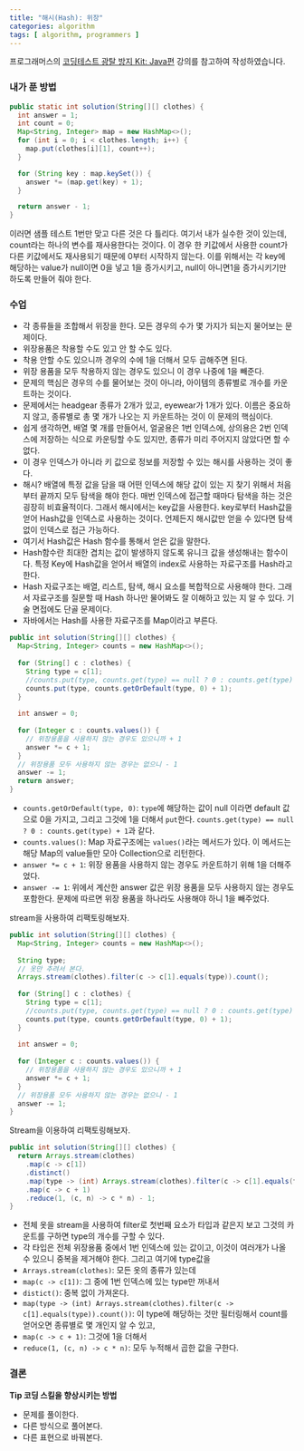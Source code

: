 ```yaml
---
title: "해시(Hash): 위장"
categories: algorithm
tags: [ algorithm, programmers ]
---
```


프로그래머스의 [코딩테스트 광탈 방지 Kit: Java편](https://programmers.co.kr/learn/courses/10302) 강의를 참고하여 작성하였습니다.

### 내가 푼 방법

```java
public static int solution(String[][] clothes) {
  int answer = 1;
  int count = 0;
  Map<String, Integer> map = new HashMap<>();
  for (int i = 0; i < clothes.length; i++) {
    map.put(clothes[i][1], count++);
  }

  for (String key : map.keySet()) {
    answer *= (map.get(key) + 1);
  }

  return answer - 1;
}
```

이러면 샘플 테스트 1번만 맞고 다른 것은 다 틀리다. 여기서 내가 실수한 것이 있는데, count라는 하나의 변수를 재사용한다는 것이다. 이 경우 한 키값에서 사용한 count가 다른 키값에서도 재사용되기 때문에 0부터 시작하지 않는다. 이를 위해서는 각 key에 해당하는 value가 null이면 0을 넣고 1을 증가시키고, null이 아니면1을 증가시키기만 하도록 만들어 줘야 한다. 

### 수업

- 각 종류들을 조합해서 위장을 한다. 모든 경우의 수가 몇 가지가 되는지 물어보는 문제이다. 
- 위장용품은 착용할 수도 있고 안 할 수도 있다. 
- 착용 안할 수도 있으니까 경우의 수에 1을 더해서 모두 곱해주면 된다. 
- 위장 용품을 모두 착용하지 않는 경우도 있으니 이 경우 나중에 1을 빼준다.
- 문제의 핵심은 경우의 수를 물어보는 것이 아니라, 아이템의 종류별로 개수를 카운트하는 것이다.
- 문제에서는 headgear 종류가 2개가 있고, eyewear가 1개가 있다. 이름은 중요하지 않고, 종류별로 총 몇 개가 나오는 지 카운트하는 것이 이 문제의 핵심이다.
- 쉽게 생각하면, 배열 몇 개를 만들어서, 얼굴용은 1번 인덱스에, 상의용은 2번 인덱스에 저장하는 식으로 카운팅할 수도 있지만, 종류가 미리 주어지지 않았다면 할 수 없다.
- 이 경우 인덱스가 아니라 키 값으로 정보를 저장할 수 있는 해시를 사용하는 것이 좋다.
- 해시? 배열에 특정 값을 담을 때 어떤 인덱스에 해당 값이 있는 지 찾기 위해서 처음부터 끝까지 모두 탐색을 해야 한다. 매번 인덱스에 접근할 때마다 탐색을 하는 것은 굉장히 비효율적이다. 그래서 해시에서는 key값을 사용한다. key로부터 Hash값을 얻어 Hash값을 인덱스로 사용하는 것이다. 언제든지 해시값만 얻을 수 있다면 탐색 없이 인덱스로 접근 가능하다.
- 여기서 Hash값은 Hash 함수를 통해서 얻은 값을 말한다. 
- Hash함수란 최대한 겹치는 값이 발생하지 않도록 유니크 값을 생성해내는 함수이다. 특정 Key에 Hash값을 얻어서 배열의 index로 사용하는 자료구조를 Hash라고 한다.
- Hash 자료구조는 배열, 리스트, 탐색, 해시 요소를 복합적으로 사용해야 한다. 그래서 자료구조를 질문할 때 Hash 하나만 물어봐도 잘 이해하고 있는 지 알 수 있다. 기술 면접에도 단골 문제이다. 
- 자바에서는 Hash를 사용한 자료구조를 Map이라고 부른다. 

```java
public int solution(String[][] clothes) {
  Map<String, Integer> counts = new HashMap<>();
  
  for (String[] c : clothes) {
    String type = c[1];
    //counts.put(type, counts.get(type) == null ? 0 : counts.get(type) + 1);
    counts.put(type, counts.getOrDefault(type, 0) + 1);
  }
  
  int answer = 0;
  
  for (Integer c : counts.values()) {
    // 위장용품을 사용하지 않는 경우도 있으니까 + 1
    answer *= c + 1;
  }
  // 위장용품 모두 사용하지 않는 경우는 없으니 - 1
  answer -= 1; 
  return answer;
}
```

- `counts.getOrDefault(type, 0)`: `type`에 해당하는 값이 null 이라면 default 값으로 0을 가지고, 그리고 그것에 1을 더해서 `put`한다. `counts.get(type) == null ? 0 : counts.get(type) + 1`과 같다.
- `counts.values()`: Map 자료구조에는 `values()`라는 메서드가 있다. 이 메서드는 해당 Map의 value들만 모아 Collection으로 리턴한다.
- `answer *= c + 1`: 위장 용품을 사용하지 않는 경우도 카운트하기 위해 1을 더해주었다.
- `answer -= 1`:  위에서 계산한 answer 값은 위장 용품을 모두 사용하지 않는 경우도 포함한다. 문제에 따르면 위장 용품을 하나라도 사용해야 하니 1을 빼주었다. 

stream을 사용하여 리팩토링해보자.

```java
public int solution(String[][] clothes) {
  Map<String, Integer> counts = new HashMap<>();
  
  String type;
  // 옷만 추려서 본다.
  Arrays.stream(clothes).filter(c -> c[1].equals(type)).count();
  
  for (String[] c : clothes) {
    String type = c[1];
    //counts.put(type, counts.get(type) == null ? 0 : counts.get(type) + 1);
    counts.put(type, counts.getOrDefault(type, 0) + 1);
  }
  
  int answer = 0;
  
  for (Integer c : counts.values()) {
    // 위장용품을 사용하지 않는 경우도 있으니까 + 1
    answer *= c + 1;
  }
  // 위장용품 모두 사용하지 않는 경우는 없으니 - 1
  answer -= 1; 
}
```

Stream을 이용하여 리팩토링해보자.

```java
public int solution(String[][] clothes) {
  return Arrays.stream(clothes)
    .map(c -> c[1])
    .distinct()
    .map(type -> (int) Arrays.stream(clothes).filter(c -> c[1].equals(type)).count())
    .map(c -> c + 1)
    .reduce(1, (c, n) -> c * n) - 1;
}
```

- 전체 옷을 stream을 사용하여 filter로 첫번째 요소가 타입과 같은지 보고 그것의 카운트를 구하면 type의 개수를 구할 수 있다. 
- 각 타입은 전체 위장용품 중에서 1번 인덱스에 있는 값이고, 이것이 여러개가 나올 수 있으니 중복을 제거해야 한다. 그리고 여기에 type값을 
- `Arrays.stream(clothes)`: 모든 옷의 종류가 있는데 
- `map(c -> c[1])`: 그 중에 1번 인덱스에 있는 type만 꺼내서 
- `distict()`: 중복 없이 가져온다.
- `map(type -> (int) Arrays.stream(clothes).filter(c -> c[1].equals(type)).count())`:  이 type에 해당하는 것만 필터링해서 count를 얻어오면 종류별로 몇 개인지 알 수 있고,
- `map(c -> c + 1)`: 그것에 1을 더해서
- `reduce(1, (c, n) -> c * n)`: 모두 누적해서 곱한 값을 구한다.

### 결론

**Tip 코딩 스킬을 향상시키는 방법**

- 문제를 풀이한다.
- 다른 방식으로 풀어본다.
- 다른 표현으로 바꿔본다. 